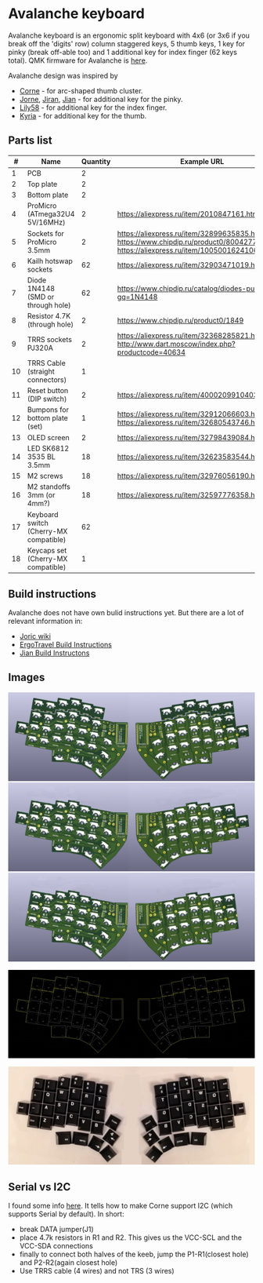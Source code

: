 # Avalanche keyboard

Avalanche keyboard is an ergonomic split keyboard with 4x6 (or 3x6 if you break off the 'digits' row) column staggered keys, 
5 thumb keys, 1 key for pinky (break off-able too) and 1 additional key for index finger (62 keys total). QMK firmware for Avalanche is [here](https://github.com/vlkv/qmk_firmware/tree/master/keyboards/avalanche).

Avalanche design was inspired by
* [Corne](https://github.com/foostan/crkbd) - for arc-shaped thumb cluster.
* [Jorne](https://github.com/joric/jorne), [Jiran](https://github.com/Ladniy/jiran), [Jian](https://github.com/KGOH/Jian-Info) - for additional key for the pinky.
* [Lily58](https://github.com/kata0510/Lily58) - for additional key for the index finger.
* [Kyria](https://github.com/splitkb/kyria) - for additional key for the thumb.

## Parts list

| #  | Name                          | Quantity | Example URL                                           |
|----|-------------------------------|----------|-------------------------------------------------------|
| 1  | PCB                           | 2        | |
| 2  | Top plate                     | 2        | |
| 3  | Bottom plate                  | 2        | |
| 4  | ProMicro (ATmega32U4 5V/16MHz)| 2        | https://aliexpress.ru/item/2010847161.html            |
| 5  | Sockets for ProMicro 3.5mm    | 2        | https://aliexpress.ru/item/32899635835.html or https://www.chipdip.ru/product0/8004277524 or https://aliexpress.ru/item/1005001624106605.html           |
| 6  | Kailh hotswap sockets         | 62       | https://aliexpress.ru/item/32903471019.html           |
| 7  | Diode 1N4148 (SMD or through hole)  | 62       | https://www.chipdip.ru/catalog/diodes-pulse?gq=1N4148 |
| 8  | Resistor 4.7K (through hole)        | 2        | https://www.chipdip.ru/product0/1849 |
| 9  | TRRS sockets PJ320A                 | 2        | https://aliexpress.ru/item/32368285821.html or http://www.dart.moscow/index.php?productcode=40634 | 
| 10 | TRRS Cable (straight connectors)    | 1        |  |
| 11 | Reset button (DIP switch)           | 2        | https://aliexpress.ru/item/4000209910403.html |
| 12 | Bumpons for bottom plate (set)      | 1        | https://aliexpress.ru/item/32912066603.html or https://aliexpress.ru/item/32680543746.html |
| 13 | OLED screen                         | 2        | https://aliexpress.ru/item/32798439084.html |
| 14 | LED SK6812 3535 BL 3.5mm            | 18       | https://aliexpress.ru/item/32623583544.html |
| 15 | M2 screws                           | 18       | https://aliexpress.ru/item/32976056190.html |
| 16 | M2 standoffs 3mm (or 4mm?)          | 18       | https://aliexpress.ru/item/32597776358.html |
| 17 | Keyboard switch (Cherry-MX compatible) | 62 | | 
| 18 | Keycaps set (Cherry-MX compatible)     | 1 | |

## Build instructions
Avalanche does not have own bulid instructions yet. But there are a lot of relevant information in:
* [Joric wiki](https://github.com/joric/jorne/wiki)
* [ErgoTravel Build Instructions](https://github.com/jpconstantineau/ErgoTravel/blob/master/BuildInstructions.md)
* [Jian Build Instructons](https://telegra.ph/Gajd-po-sborke-Jian-12-08)

## Images

![Avalanche PCBs 3D view](/images/avalanche62_PCBs_3d_model.png)
![Avalanche PCBs 3D view](/images/avalanche50_PCBs_3d_model.png)
![Avalanche PCBs 3D view](/images/avalanche48_PCBs_3d_model.png)

![Avalanche PCBs model](/images/avalanche_mockup_03.png)

![Avalanche mockup](/images/avalanche_mockup_02.jpg)

## Serial vs I2C
I found some info [here](https://github.com/foostan/crkbd/issues/17#issuecomment-523431198). It tells how to make Corne support I2C (which supports Serial by default). In short: 
* break DATA jumper(J1)
* place 4.7k resistors in R1 and R2. This gives us the VCC-SCL and the VCC-SDA connections
* finally to connect both halves of the keeb, jump the P1-R1(closest hole) and P2-R2(again closest hole)
* Use TRRS cable (4 wires) and not TRS (3 wires)
